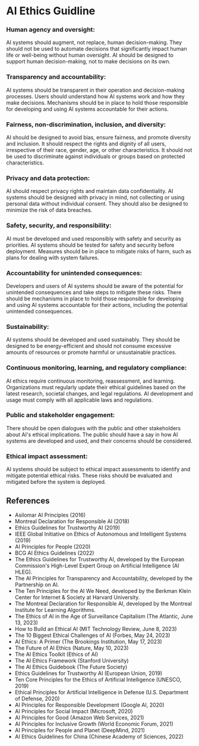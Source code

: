 # AI Ethics Guidline


### Human agency and oversight:
AI systems should augment, not replace, human decision-making. They should not be used to automate decisions that significantly impact human life or well-being without human oversight. AI should be designed to support human decision-making, not to make decisions on its own.

### Transparency and accountability:
AI systems should be transparent in their operation and decision-making processes. Users should understand how AI systems work and how they make decisions. Mechanisms should be in place to hold those responsible for developing and using AI systems accountable for their actions.

### Fairness, non-discrimination, inclusion, and diversity:
AI should be designed to avoid bias, ensure fairness, and promote diversity and inclusion. It should respect the rights and dignity of all users, irrespective of their race, gender, age, or other characteristics. It should not be used to discriminate against individuals or groups based on protected characteristics.

### Privacy and data protection:
AI should respect privacy rights and maintain data confidentiality. AI systems should be designed with privacy in mind, not collecting or using personal data without individual consent. They should also be designed to minimize the risk of data breaches.

### Safety, security, and responsibility:
AI must be developed and used responsibly with safety and security as priorities. AI systems should be tested for safety and security before deployment. Measures should be in place to mitigate risks of harm, such as plans for dealing with system failures.

### Accountability for unintended consequences:
Developers and users of AI systems should be aware of the potential for unintended consequences and take steps to mitigate these risks. There should be mechanisms in place to hold those responsible for developing and using AI systems accountable for their actions, including the potential unintended consequences.

### Sustainability:
AI systems should be developed and used sustainably. They should be designed to be energy-efficient and should not consume excessive amounts of resources or promote harmful or unsustainable practices.

### Continuous monitoring, learning, and regulatory compliance:
AI ethics require continuous monitoring, reassessment, and learning. Organizations must regularly update their ethical guidelines based on the latest research, societal changes, and legal regulations. AI development and usage must comply with all applicable laws and regulations.

### Public and stakeholder engagement:
There should be open dialogues with the public and other stakeholders about AI's ethical implications. The public should have a say in how AI systems are developed and used, and their concerns should be considered.

### Ethical impact assessment:
AI systems should be subject to ethical impact assessments to identify and mitigate potential ethical risks. These risks should be evaluated and mitigated before the system is deployed.


## References

* Asilomar AI Principles (2016)
* Montreal Declaration for Responsible AI (2018)
* Ethics Guidelines for Trustworthy AI (2019)
* IEEE Global Initiative on Ethics of Autonomous and Intelligent Systems (2019)
* AI Principles for People (2020)
* BCG AI Ethics Guidelines (2022)
* The Ethics Guidelines for Trustworthy AI, developed by the European Commission's High-Level Expert Group on Artificial Intelligence (AI HLEG).
* The AI Principles for Transparency and Accountability, developed by the Partnership on AI.
* The Ten Principles for the AI We Need, developed by the Berkman Klein Center for Internet & Society at Harvard University.
* The Montreal Declaration for Responsible AI, developed by the Montreal Institute for Learning Algorithms.
* The Ethics of AI in the Age of Surveillance Capitalism (The Atlantic, June 13, 2023)
* How to Build an Ethical AI (MIT Technology Review, June 8, 2023)
* The 10 Biggest Ethical Challenges of AI (Forbes, May 24, 2023)
* AI Ethics: A Primer (The Brookings Institution, May 17, 2023)
* The Future of AI Ethics (Nature, May 10, 2023)
* The AI Ethics Toolkit (Ethics of AI)
* The AI Ethics Framework (Stanford University)
* The AI Ethics Guidebook (The Future Society)
* Ethics Guidelines for Trustworthy AI (European Union, 2019)
* Ten Core Principles for the Ethics of Artificial Intelligence (UNESCO, 2019)
* Ethical Principles for Artificial Intelligence in Defense (U.S. Department of Defense, 2020)
* AI Principles for Responsible Development (Google AI, 2020)
* AI Principles for Social Impact (Microsoft, 2020)
* AI Principles for Good (Amazon Web Services, 2021)
* AI Principles for Inclusive Growth (World Economic Forum, 2021)
* AI Principles for People and Planet (DeepMind, 2021)
* AI Ethics Guidelines for China (Chinese Academy of Sciences, 2022)
